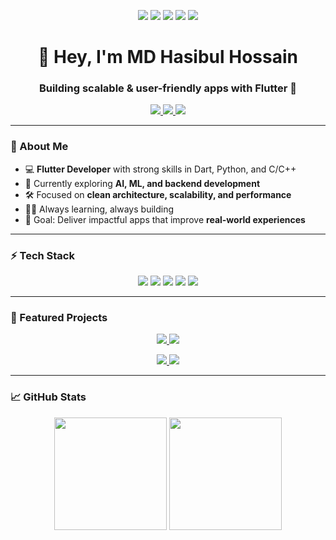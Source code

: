 <!--
## Hi there 👋

**hAsiBuL231/hAsiBuL231** is a ✨ _special_ ✨ repository because its `README.md` (this file) appears on your GitHub profile.

Here are some ideas to get you started:

- 🔭 I’m currently working on ...
- 🌱 I’m currently learning ...
- 👯 I’m looking to collaborate on ...
- 🤔 I’m looking for help with ...
- 💬 Ask me about ...
- 📫 How to reach me: ...
- 😄 Pronouns: ...
- ⚡ Fun fact: ...
-->


<p align="center">
  <a href="https://www.linkedin.com/in/hasibulhossain3251/" target="_blank"><img src="https://img.icons8.com/color/48/000000/linkedin.png"/></a>
  <a href="https://www.youtube.com/@Mr.Rezvi123" target="_blank"><img src="https://img.icons8.com/color/48/000000/youtube-play.png"/></a>
  <a href="https://www.facebook.com/Mr.Rezvi/" target="_blank"><img src="https://img.icons8.com/color/48/000000/facebook.png"/></a>
  <a href="https://www.instagram.com/hossainmd.hasibul/" target="_blank"><img src="https://img.icons8.com/color/48/000000/instagram.png"/></a>
  <a href="+8801811989292" target="_blank"><img src="https://img.icons8.com/color/48/000000/whatsapp.png"/></a>
</p>

<!-- Banner (optional, you can design a banner and upload to repo, then link here) -->
<!-- <img src="banner.png" alt="MD Hasibul Hossain" width="100%"/> -->

<h1 align="center">👋 Hey, I'm MD Hasibul Hossain</h1>
<h3 align="center">Building scalable & user-friendly apps with Flutter 🚀</h3>

<p align="center">
  <a href="https://www.linkedin.com/in/hasibulhossain3251/" target="_blank">
    <img src="https://img.shields.io/badge/-LinkedIn-0077B5?style=for-the-badge&logo=linkedin&logoColor=white" />
  </a>
  <a href="https://www.youtube.com/@Mr.Rezvi123" target="_blank">
    <img src="https://img.shields.io/badge/-YouTube-FF0000?style=for-the-badge&logo=youtube&logoColor=white" />
  </a>
  <a href="mailto:hossainhasibul2@gmail.com">
    <img src="https://img.shields.io/badge/Email-hossainhasibul2@gmail.com-red?style=for-the-badge&logo=gmail&logoColor=white" />
  </a>
</p>

---

### 🚀 About Me
- 💻 **Flutter Developer** with strong skills in Dart, Python, and C/C++  
- 🌱 Currently exploring **AI, ML, and backend development**  
- 🛠 Focused on **clean architecture, scalability, and performance**
- 👨‍💻 Always learning, always building
- 🎯 Goal: Deliver impactful apps that improve **real-world experiences**  

---

### ⚡ Tech Stack
<p align="center">
  <img src="https://img.shields.io/badge/Flutter-02569B?logo=flutter&logoColor=white&style=for-the-badge" />
  <img src="https://img.shields.io/badge/Dart-0175C2?logo=dart&logoColor=white&style=for-the-badge" />
  <img src="https://img.shields.io/badge/Python-3776AB?logo=python&logoColor=white&style=for-the-badge" />
  <img src="https://img.shields.io/badge/C++-00599C?logo=c%2B%2B&logoColor=white&style=for-the-badge" />
  <img src="https://img.shields.io/badge/C-00599C?logo=c&logoColor=white&style=for-the-badge" />
</p>

---

### 📌 Featured Projects
<p align="center">
  <a href="https://github.com/hAsiBuL231/Women-Safety-App__wtih-live-location">
    <img src="https://github-readme-stats.vercel.app/api/pin/?username=hAsiBuL231&repo=Women-Safety-App__wtih-live-location&theme=transparent" />
  </a>
  <a href="https://github.com/hAsiBuL231/Cancer-Project">
    <img src="https://github-readme-stats.vercel.app/api/pin/?username=hAsiBuL231&repo=Cancer-Project&theme=transparent" />
  </a>
</p>

<p align="center">
  <a href="https://github.com/hAsiBuL231/Financial_App_E-wallet">
    <img src="https://github-readme-stats.vercel.app/api/pin/?username=hAsiBuL231&repo=Financial_App_E-wallet&theme=transparent" />
  </a>
  <a href="https://github.com/hAsiBuL231/RoadmapApp__React">
    <img src="https://github-readme-stats.vercel.app/api/pin/?username=hAsiBuL231&repo=RoadmapApp__React&theme=transparent" />
  </a>
</p>

---

### 📈 GitHub Stats
<p align="center">
  <img src="https://github-readme-stats.vercel.app/api?username=hAsiBuL231&show_icons=true&theme=transparent" height="180"/>
  <img src="https://github-readme-stats.vercel.app/api/top-langs/?username=hAsiBuL231&layout=compact&theme=transparent" height="180"/>
</p>


